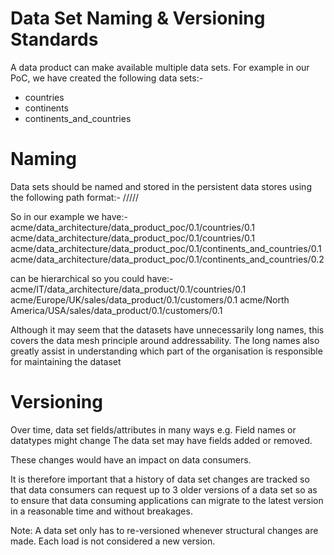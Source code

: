 # Data Set Naming & Versioning Standards

A data product can make available multiple data sets. For example in our PoC, we have created the following data sets:- 
* countries
* continents
* continents_and_countries

# Naming
Data sets should be named and stored in the persistent data stores using the following path format:-
<organisation>/<business area>/<data product>/<data product version>/<data set>/<data set version>

So in our example we have:-
acme/data_architecture/data_product_poc/0.1/countries/0.1
acme/data_architecture/data_product_poc/0.1/countries/0.1
acme/data_architecture/data_product_poc/0.1/continents_and_countries/0.1
acme/data_architecture/data_product_poc/0.1/continents_and_countries/0.2

<Business area> can be hierarchical so you could have:-
acme/IT/data_architecture/data_product/0.1/countries/0.1
acme/Europe/UK/sales/data_product/0.1/customers/0.1
acme/North America/USA/sales/data_product/0.1/customers/0.1

Although it may seem that the datasets have unnecessarily long names, this covers the data mesh principle around addressability. 
The long names also greatly assist in understanding which part of the organisation is responsible for maintaining the dataset

# Versioning
Over time, data set fields/attributes in many ways 
e.g. Field names or datatypes might change
The data set may have fields added or removed.

These changes would have an impact on data consumers. 

It is therefore important that a history of data set changes are tracked so that data consumers can request up to 3 older versions of a data set so as to ensure that data consuming applications can migrate to the latest version in a reasonable time and without breakages.

Note: A data set only has to re-versioned whenever structural changes are made. Each load is not considered a new version.
